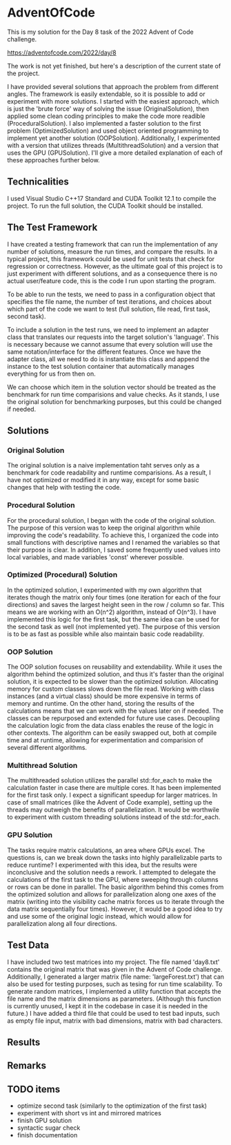 # AdventOfCode

This is my solution for the Day 8 task of the 2022 Advent of Code challenge.

https://adventofcode.com/2022/day/8

The work is not yet finished, but here's a description of the current state of the project.

I have provided several solutions that approach the problem from different angles. The framework is easily extendable, so it is possible to add or experiment with more solutions. I started with the easiest approach, which is just the 'brute force' way of solving the issue (OriginalSolution), then applied some clean coding principles to make the code more readible (ProceduralSolution). I also implemented a faster solution to the first problem (OptimizedSolution) and used object oriented programming to implement yet another solution (OOPSolution). Additionally, I experimented with a version that utilizes threads (MultithreadSolution) and a version that uses the GPU (GPUSolution). I'll give a more detailed explanation of each of these approaches further below.

## Technicalities
I used Visual Studio C++17 Standard and CUDA Toolkit 12.1 to compile the project. To run the full solution, the CUDA Toolkit should be installed.

## The Test Framework

I have created a testing framework that can run the implementation of any number of solutions, measure the run times, and compare the results. In a typical project, this framework could be used for unit tests that check for regression or correctness. However, as the ultimate goal of this project is to just experiment with different solutions, and as a consequence there is no actual user/feature code, this is the code I run upon starting the program.

To be able to run the tests, we need to pass in a configuration object that specifies the file name, the number of test iterations, and choices about which part of the code we want to test (full solution, file read, first task, second task).

To include a solution in the test runs, we need to implement an adapter class that translates our requests into the target solution's 'language'. This is necessary because we cannot assume that every solution will use the same notation/interface for the different features. Once we have the adapter class, all we need to do is instantiate this class and append the instance to the test solution container that automatically manages everything for us from then on.

We can choose which item in the solution vector should be treated as the benchmark for run time comparisions and value checks. As it stands, I use the original solution for benchmarking purposes, but this could be changed if needed.

## Solutions

### Original Solution

The original solution is a naive implementation taht serves only as a benchmark for code readability and runtime comparisions. As a result, I have not optimized or modified it in any way, except for some basic changes that help with testing the code.

### Procedural Solution

For the procedural solution, I began with the code of the original solution. The purpose of this version was to keep the original algorithm while improving the code's readability. To achieve this, I organized the code into small functions with descriptive names and I renamed the variables so that their purpose is clear. In addition, I saved some frequently used values into local variables, and made variables 'const' wherever possible.

### Optimized (Procedural) Solution

In the optimized solution, I experimented with my own algorithm that iterates though the matrix only four times (one iteration for each of the four directions) and saves the largest height seen in the row / column so far. This means we are working with an O(n^2) algorithm, instead of O(n^3). I have implemented this logic for the first task, but the same idea can be used for the second task as well (not implemented yet). The purpose of this version is to be as fast as possible while also maintain basic code readability.

### OOP Solution

The OOP solution focuses on reusability and extendability. While it uses the algorithm behind the optimized solution, and thus it's faster than the original solution, it is expected to be slower than the optimized solution. Allocating memory for custom classes slows down the file read. Working with class instances (and a virtual class) should be more expensive in terms of memory and runtime. On the other hand, storing the results of the calculations means that we can work with the values later on if needed. The classes can be repurposed and extended for future use cases. Decoupling the calculation logic from the data class enables the reuse of the logic in other contexts. The algorithm can be easily swapped out, both at compile time and at runtime, allowing for experimentation and comparision of several different algorithms.

### Multithread Solution

The multithreaded solution utilizes the parallel std::for_each to make the calculation faster in case there are multiple cores. It has been implemented for the first task only. I expect a significant speedup for larger matrices. In case of small matrices (like the Advent of Code example), setting up the threads may outweigh the benefits of parallelization. It would be worthwile to experiment with custom threading solutions instead of the std::for_each.

### GPU Solution

The tasks require matrix calculations, an area where GPUs excel. The questions is, can we break down the tasks into highly parallelizable parts to reduce runtime? I experimented with this idea, but the results were inconclusive and the solution needs a rework. I attempted to delegate the calculations of the first task to the GPU, where sweeping through columns or rows can be done in parallel. The basic algorithm behind this comes from the optimized solution and allows for parallelization along one axes of the matrix (writing into the visibility cache matrix forces us to iterate through the data matrix sequentially four times). However, it would be a good idea to try and use some of the original logic instead, which would allow for parallelization along all four directions. 

## Test Data

I have included two test matrices into my project. The file named 'day8.txt' contains the original matrix that was given in the Advent of Code challenge. Additionally, I generated a larger matrix (file name: 'largeForest.txt') that can also be used for testing purposes, such as tesing for run time scalability. To generate random matrices, I implemented a utility function that accepts the file name and the matrix dimensions as parameters. (Although this function is currently unused, I kept it in the codebase in case it is needed in the future.) I have added a third file that could be used to test bad inputs, such as empty file input, matrix with bad dimensions, matrix with bad characters. 

## Results

## Remarks

## TODO items
- optimize second task (similarly to the optimization of the first task)
- experiment with short vs int and mirrored matrices
- finish GPU solution
- syntactic sugar check
- finish documentation



